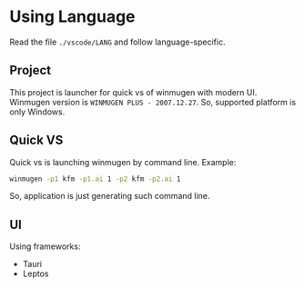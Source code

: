 # Using Language

  Read the file `./vscode/LANG` and follow language-specific.

## Project

  This project is launcher for quick vs of winmugen with modern UI.
  Winmugen version is `WINMUGEN PLUS - 2007.12.27`.
  So, supported platform is only Windows.

## Quick VS

  Quick vs is launching winmugen by command line.
  Example:

  ```sh
  winmugen -p1 kfm -p1.ai 1 -p2 kfm -p2.ai 1
  ```

  So, application is just generating such command line.

## UI

  Using frameworks:

  - Tauri
  - Leptos
